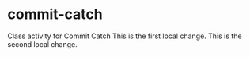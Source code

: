# commit-catch
Class activity for Commit Catch
This is the first local change.
This is the second local change.